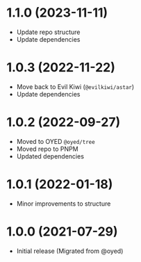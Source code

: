 # 1.1.0 (2023-11-11)

- Update repo structure
- Update dependencies

# 1.0.3 (2022-11-22)

- Move back to Evil Kiwi (`@evilkiwi/astar`)
- Update dependencies

# 1.0.2 (2022-09-27)

- Moved to OYED `@oyed/tree`
- Moved repo to PNPM
- Updated dependencies

# 1.0.1 (2022-01-18)

- Minor improvements to structure

# 1.0.0 (2021-07-29)

- Initial release (Migrated from @oyed)
